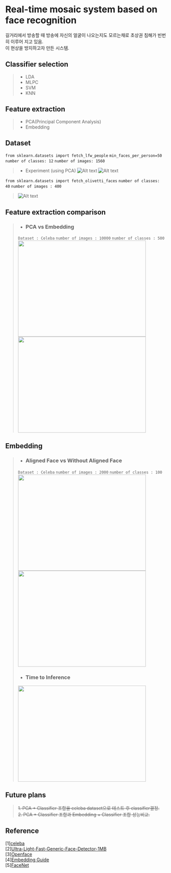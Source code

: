 # Real-time mosaic system based on face recognition
길거리에서 방송할 때 방송에 자신의 얼굴이 나오는지도 모르는채로 초상권 침해가 빈번히 이루어 지고 있음.         
이 현상을 방지하고자 만든 시스템.
## Classifier selection
> * LDA
> * MLPC
> * SVM
> * KNN

## Feature extraction
> * PCA(Principal Component Analysis)
> * Embedding


## Dataset
 ```from sklearn.datasets import fetch_lfw_people```     ```min_faces_per_person=50``` ```number of classes: 12``` ```number of images: 1560```
> * Experiment (using PCA)
![Alt text](Fig/skleran_dataset_output/component_changes_variance.png)
![Alt text](Fig/skleran_dataset_output/component_changes_variance_mlpc_added.png)


```from sklearn.datasets import fetch_olivetti_faces``` ```number of classes: 40``` ```number of images : 400```
> ![Alt text](Fig/skleran_dataset_output/oblite-dataset.png)
  
## Feature extraction comparison
> * ### PCA vs Embedding
> ```Dataset : Celeba``` ```number of images : 10000``` ```number of classes : 500```
<img src="opencv-face-recognition/output/alignedFace_classifier_performance_10000_class_500.jpeg" width="400px" height="300px"/><img src="opencv-face-recognition/output/PCA_ALIGNED_FACE_WITH_CELEBA_10000_class_500.jpeg" width="400px" height="300px"/><br/>  

## Embedding
> * ### Aligned Face vs Without Aligned Face   
> ```Dataset : Celeba``` ```number of images : 2000``` ```number of classes : 100```    
> <img src="opencv-face-recognition/output/without_aligned_performance.jpeg" width="400px" height="300px"/><img src="opencv-face-recognition/output/alignedFace_classifier_performance.jpeg" width="400px" height="300px"/>
> * ### Time to Inference
> <img src="opencv-face-recognition/output/time_to_inference.jpeg" width="400px" height="300px"/>




## Future plans
> ~~1. PCA + Classifier 조합을 celeba dataset으로 테스트 후 classifier결정.~~   
> ~~2. PCA + Classifier 조합과 Embedding + Classifier 조합 성능비교.~~      


## Reference
[1][celeba](http://mmlab.ie.cuhk.edu.hk/projects/CelebA.html)           
[2][Ultra-Light-Fast-Generic-Face-Detector-1MB](https://github.com/Linzaer/Ultra-Light-Fast-Generic-Face-Detector-1MB)   
[3][Openface](https://cmusatyalab.github.io/openface/)   
[4][Embedding Guide](https://medium.com/@ageitgey/machine-learning-is-fun-part-4-modern-face-recognition-with-deep-learning-c3cffc121d78#.ds8i8oic9)   
[5][FaceNet](https://www.cv-foundation.org/openaccess/content_cvpr_2015/papers/Schroff_FaceNet_A_Unified_2015_CVPR_paper.pdf)
